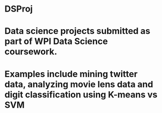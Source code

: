 # DSProj
# Data science projects submitted as part of WPI Data Science coursework.
# Examples include mining twitter data, analyzing movie lens data and digit classification using K-means vs SVM

